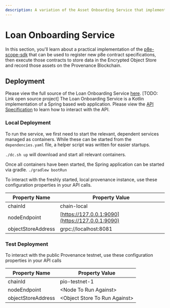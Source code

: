 ```yaml
---
description: A variation of the Asset Onboarding Service that implements the p8e Scope SDK
---
```


# Loan Onboarding Service

In this section, you'll learn about a practical implementation of the [p8e-scope-sdk](https://github.com/provenance-io/p8e-scope-sdk) that can be used to register new p8e contract specifications, then execute those contracts to store data in the Encrypted Object Store and record those assets on the Provenance Blockchain.

## Deployment

Please view the full source of the Loan Onboarding Service [here](https://github.com/figuretechnologies/service-loan-onboarding). \[TODO: Link open source project] The Loan Onboarding Service is a Kotlin implementation of a Spring based web application. Please view the [API Specification](https://docs.provenance.io/integrating/asset-originators-guide/loan-onboarding-service/api-specification) to learn how to interact with the API.&#x20;

### Local Deployment

To run the service, we first need to start the relevant, dependent services managed as containers. While these can be started from the `dependencies.yaml` file, a helper script was written for easier startups.&#x20;

`./dc.sh up` will download and start all relevant containers.&#x20;

Once all containers have been started, the Spring application can be started via gradle. `./gradlew bootRun`

To interact with the freshly started, local provenance instance, use these configuration properties in your API calls.&#x20;

| Property Name      | Property Value                                   |
| ------------------ | ------------------------------------------------ |
| chainId            | chain-local                                      |
| nodeEndpoint       | [https://127.0.0.1:9090](https://127.0.0.1:9090) |
| objectStoreAddress | grpc://localhost:8081                            |

### Test Deployment

To interact with the public Provenance testnet, use these configuration properties in your API calls&#x20;

| Property Name      | Property Value                  |
| ------------------ | ------------------------------- |
| chainId            | pio-testnet-1                   |
| nodeEndpoint       | \<Node To Run Against>          |
| objectStoreAddress | \<Object Store To Run Against>  |

